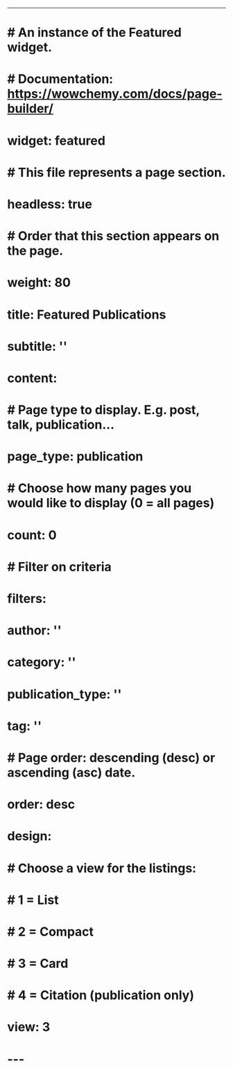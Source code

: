 ---
# # An instance of the Featured widget.
# # Documentation: https://wowchemy.com/docs/page-builder/
# widget: featured

# # This file represents a page section.
# headless: true

# # Order that this section appears on the page.
# weight: 80

# title: Featured Publications
# subtitle: ''

# content:
#   # Page type to display. E.g. post, talk, publication...
#   page_type: publication
#   # Choose how many pages you would like to display (0 = all pages)
#   count: 0
#   # Filter on criteria
#   filters:
#     author: ''
#     category: ''
#     publication_type: ''
#     tag: ''
#   # Page order: descending (desc) or ascending (asc) date.
#   order: desc

# design:
#   # Choose a view for the listings:
#   #   1 = List
#   #   2 = Compact
#   #   3 = Card
#   #   4 = Citation (publication only)
#   view: 3
# ---
